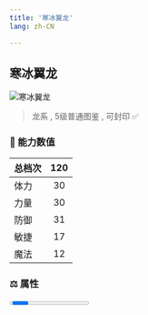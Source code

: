 ```yaml
---
title: '寒冰翼龙'
lang: zh-CN

---
```


<RouterBack />

## 寒冰翼龙

![寒冰翼龙](https://user-images.githubusercontent.com/78347270/115959085-56a65580-a545-11eb-80de-bdc6868adbba.gif) 

> 龙系 , 5级普通图鉴<Card /> , 可封印 ✅


### 💪 能力数值

| 总档次       | 120            |
| :----------- |:-------------:|
| 体力      | 30   <Stars :number="3" />  |
| 力量      | 30   <Stars :number="3" />  |
| 防御      | 31   <Stars :number="3" />  | 
| 敏捷      | 17  <Stars :number="1.5" />  | 
| 魔法      | 12  <Stars :number="1" />   | 


### ⚖️ 属性


<Progress earth :number="0" />

<Progress water :number="10" />

<Progress fire :number="0" />

<Progress wind :number="0" />

### ✨ 技能栏 <Strong>8个</Strong>

- 攻击
- 防御

### 👶 1级出现点

- 莎莲娜岛魔法大学 青龙的洞窟四楼，参考坐标(11,23)










